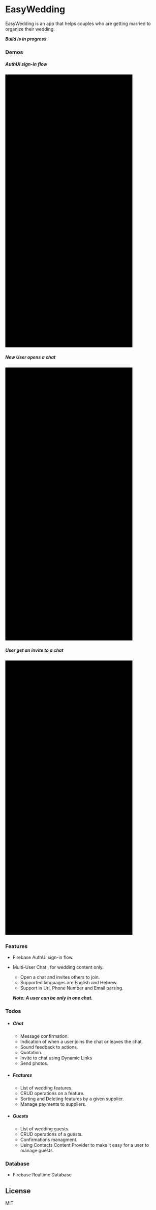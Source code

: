 # EasyWedding

EasyWedding is an app that helps couples who are getting married to organize their wedding.

***Build is in progress.***

### Demos
##### AuthUI sign-in flow
![AuthUI sign-in flow](demo/0_AuthUI.gif)
##### New User opens a chat
![AuthUI sign-in flow](demo/1_Chat.gif)
##### User get an invite to a chat
![User get an invite to a chat](demo/2_Chat_Invite.gif)


### Features
  - Firebase AuthUI sign-in flow.
  - Multi-User Chat , for wedding content only.
    - Open a chat and invites others to join.
    - Supported languages are English and Hebrew.
    - Support in Url, Phone Number and Email parsing.
    
    ***Note: A user can be only in one chat.***

### Todos
- ##### Chat
   - Message confirmation.
   - Indication of when a user joins the chat or leaves the chat.
   - Sound feedback to actions.
   - Quotation.
   - Invite to chat using Dynamic Links
   - Send photos.
- ##### Features
   - List of wedding features.
   - CRUD operations on a feature.
   - Sorting and Deleting features by a given supplier.
   - Manage payments to suppliers.
- ##### Guests
   - List of wedding guests.
   - CRUD operations of a guests.
   - Confirmations managment.
   - Using Contacts Content Provider to make it easy for a user to manage guests.
   
### Database
 - Firebase Realtime Database 
     
License
----

MIT
